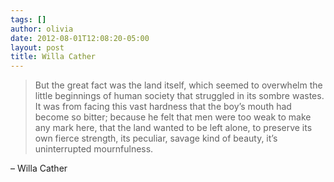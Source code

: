 ```yaml
---
tags: []
author: olivia
date: 2012-08-01T12:08:20-05:00
layout: post
title: Willa Cather
---
```


> But the great fact was the land itself, which seemed to overwhelm the little beginnings of human society that struggled in its sombre wastes. It was from facing this vast hardness that the boy’s mouth had become so bitter; because he felt that men were too weak to make any mark here, that the land wanted to be left alone, to preserve its own fierce strength, its peculiar, savage kind of beauty, it’s uninterrupted mournfulness.

– Willa Cather
